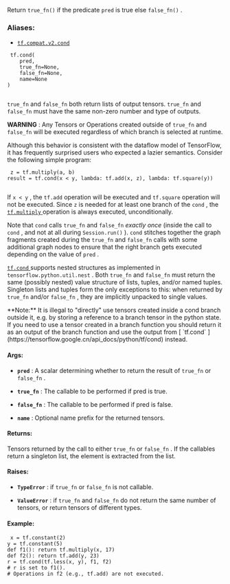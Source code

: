 Return  `true_fn()`  if the predicate  `pred`  is true else  `false_fn()` .



### Aliases:

- [ `tf.compat.v2.cond` ](/api_docs/python/tf/cond)



```
 tf.cond(
    pred,
    true_fn=None,
    false_fn=None,
    name=None
)
 
```

 `true_fn`  and  `false_fn`  both return lists of output tensors.  `true_fn`  and
 `false_fn`  must have the same non-zero number and type of outputs.

**WARNING** : Any Tensors or Operations created outside of  `true_fn`  and
 `false_fn`  will be executed regardless of which branch is selected at runtime.

Although this behavior is consistent with the dataflow model of TensorFlow,
it has frequently surprised users who expected a lazier semantics.
Consider the following simple program:



```
 z = tf.multiply(a, b)
result = tf.cond(x < y, lambda: tf.add(x, z), lambda: tf.square(y))
 
```

If  `x < y` , the  `tf.add`  operation will be executed and  `tf.square` 
operation will not be executed. Since  `z`  is needed for at least one
branch of the  `cond` , the [ `tf.multiply` ](https://tensorflow.google.cn/api_docs/python/tf/math/multiply) operation is always executed,
unconditionally.

Note that  `cond`  calls  `true_fn`  and  `false_fn`  <em>exactly once</em> (inside the
call to  `cond` , and not at all during  `Session.run()` ).  `cond` 
stitches together the graph fragments created during the  `true_fn`  and
 `false_fn`  calls with some additional graph nodes to ensure that the right
branch gets executed depending on the value of  `pred` .

[ `tf.cond` ](https://tensorflow.google.cn/api_docs/python/tf/cond) supports nested structures as implemented in
 `tensorflow.python.util.nest` . Both  `true_fn`  and  `false_fn`  must return the
same (possibly nested) value structure of lists, tuples, and/or named tuples.
Singleton lists and tuples form the only exceptions to this: when returned by
 `true_fn`  and/or  `false_fn` , they are implicitly unpacked to single values.


<aside class="note">**Note:**  It is illegal to "directly" use tensors created inside a cond branch
outside it, e.g. by storing a reference to a branch tensor in the python
state. If you need to use a tensor created in a branch function you should
return it as an output of the branch function and use the output from
[ `tf.cond` ](https://tensorflow.google.cn/api_docs/python/tf/cond) instead.</aside>


#### Args:

- **`pred`** : A scalar determining whether to return the result of  `true_fn`  or
 `false_fn` .

- **`true_fn`** : The callable to be performed if pred is true.

- **`false_fn`** : The callable to be performed if pred is false.

- **`name`** : Optional name prefix for the returned tensors.



#### Returns:
Tensors returned by the call to either  `true_fn`  or  `false_fn` . If the
callables return a singleton list, the element is extracted from the list.



#### Raises:

- **`TypeError`** : if  `true_fn`  or  `false_fn`  is not callable.

- **`ValueError`** : if  `true_fn`  and  `false_fn`  do not return the same number of
tensors, or return tensors of different types.



#### Example:


```
 x = tf.constant(2)
y = tf.constant(5)
def f1(): return tf.multiply(x, 17)
def f2(): return tf.add(y, 23)
r = tf.cond(tf.less(x, y), f1, f2)
# r is set to f1().
# Operations in f2 (e.g., tf.add) are not executed.
 
```

